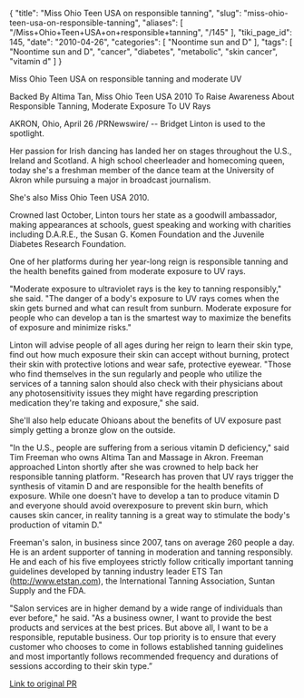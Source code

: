 {
    "title": "Miss Ohio Teen USA on responsible tanning",
    "slug": "miss-ohio-teen-usa-on-responsible-tanning",
    "aliases": [
        "/Miss+Ohio+Teen+USA+on+responsible+tanning",
        "/145"
    ],
    "tiki_page_id": 145,
    "date": "2010-04-26",
    "categories": [
        "Noontime sun and D"
    ],
    "tags": [
        "Noontime sun and D",
        "cancer",
        "diabetes",
        "metabolic",
        "skin cancer",
        "vitamin d"
    ]
}


Miss Ohio Teen USA on responsible tanning and moderate UV

Backed By Altima Tan, Miss Ohio Teen USA 2010 To Raise Awareness About Responsible Tanning, Moderate Exposure To UV Rays

AKRON, Ohio, April 26 /PRNewswire/ -- Bridget Linton is used to the spotlight.

Her passion for Irish dancing has landed her on stages throughout the U.S., Ireland and Scotland. A high school cheerleader and homecoming queen, today she's a freshman member of the dance team at the University of Akron while pursuing a major in broadcast journalism.

She's also Miss Ohio Teen USA 2010.

Crowned last October, Linton tours her state as a goodwill ambassador, making appearances at schools, guest speaking and working with charities including D.A.R.E., the Susan G. Komen Foundation and the Juvenile Diabetes Research Foundation.

One of her platforms during her year-long reign is responsible tanning and the health benefits gained from moderate exposure to UV rays.

"Moderate exposure to ultraviolet rays is the key to tanning responsibly," she said. "The danger of a body's exposure to UV rays comes when the skin gets burned and what can result from sunburn. Moderate exposure for people who can develop a tan is the smartest way to maximize the benefits of exposure and minimize risks."

Linton will advise people of all ages during her reign to learn their skin type, find out how much exposure their skin can accept without burning, protect their skin with protective lotions and wear safe, protective eyewear. "Those who find themselves in the sun regularly and people who utilize the services of a tanning salon should also check with their physicians about any photosensitivity issues they might have regarding prescription medication they're taking and exposure," she said.

She'll also help educate Ohioans about the benefits of UV exposure past simply getting a bronze glow on the outside.

"In the U.S., people are suffering from a serious vitamin D deficiency," said Tim Freeman who owns Altima Tan and Massage in Akron. Freeman approached Linton shortly after she was crowned to help back her responsible tanning platform. "Research has proven that UV rays trigger the synthesis of vitamin D and are responsible for the health benefits of exposure. While one doesn't have to develop a tan to produce vitamin D and everyone should avoid overexposure to prevent skin burn, which causes skin cancer, in reality tanning is a great way to stimulate the body's production of vitamin D."

Freeman's salon, in business since 2007, tans on average 260 people a day. He is an ardent supporter of tanning in moderation and tanning responsibly. He and each of his five employees strictly follow critically important tanning guidelines developed by tanning industry leader ETS Tan (http://www.etstan.com), the International Tanning Association, Suntan Supply and the FDA.

"Salon services are in higher demand by a wide range of individuals than ever before," he said. "As a business owner, I want to provide the best products and services at the best prices. But above all, I want to be a responsible, reputable business. Our top priority is to ensure that every customer who chooses to come in follows established tanning guidelines and most importantly follows recommended frequency and durations of sessions according to their skin type.”

[Link to original PR](http://www.prnewswire.com/news-releases/backed-by-altima-tan-miss-ohio-teen-usa-2010-to-raise-awareness-about-responsible-tanning-moderate-exposure-to-uv-rays-92095249.html%20)
